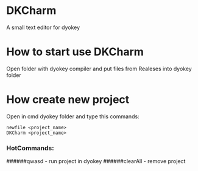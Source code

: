 # DKCharm
A small text editor for dyokey

# How to start use DKCharm

Open folder with dyokey compiler and put files from Realeses into dyokey folder

# How create new project

Open in cmd dyokey folder and type this commands:
```
newfile <project_name>
DKCharm <project_name>
```
### HotCommands:
######qwasd - run project in dyokey
######clearAll - remove project
